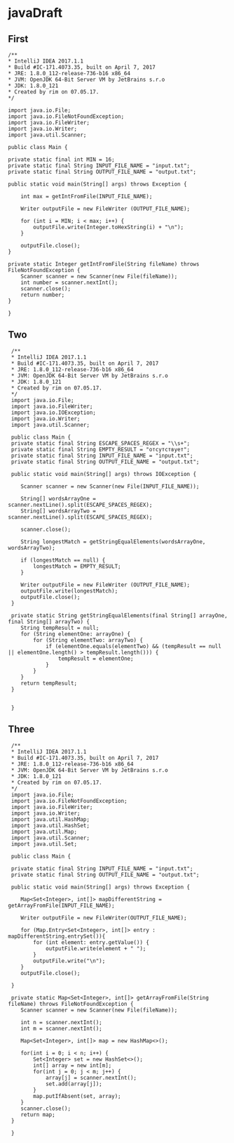# javaDraft
   
## First

    /**
    * IntelliJ IDEA 2017.1.1
    * Build #IC-171.4073.35, built on April 7, 2017
    * JRE: 1.8.0_112-release-736-b16 x86_64
    * JVM: OpenJDK 64-Bit Server VM by JetBrains s.r.o
    * JDK: 1.8.0_121
    * Created by rim on 07.05.17.
    */

    import java.io.File;
    import java.io.FileNotFoundException;
    import java.io.FileWriter;
    import java.io.Writer;
    import java.util.Scanner;

    public class Main {

    private static final int MIN = 16;
    private static final String INPUT_FILE_NAME = "input.txt";
    private static final String OUTPUT_FILE_NAME = "output.txt";

    public static void main(String[] args) throws Exception {

        int max = getIntFromFile(INPUT_FILE_NAME);

        Writer outputFile = new FileWriter (OUTPUT_FILE_NAME);

        for (int i = MIN; i < max; i++) {
            outputFile.write(Integer.toHexString(i) + "\n");
        }

        outputFile.close();
    }

    private static Integer getIntFromFile(String fileName) throws FileNotFoundException {
        Scanner scanner = new Scanner(new File(fileName));
        int number = scanner.nextInt();
        scanner.close();
        return number;
    }

    }
   
 ## Two
     /**
     * IntelliJ IDEA 2017.1.1
     * Build #IC-171.4073.35, built on April 7, 2017
     * JRE: 1.8.0_112-release-736-b16 x86_64
     * JVM: OpenJDK 64-Bit Server VM by JetBrains s.r.o
     * JDK: 1.8.0_121
     * Created by rim on 07.05.17.
     */
     import java.io.File;
     import java.io.FileWriter;
     import java.io.IOException;
     import java.io.Writer;
     import java.util.Scanner;

     public class Main {
     private static final String ESCAPE_SPACES_REGEX = "\\s+";
     private static final String EMPTY_RESULT = "отсутствует";
     private static final String INPUT_FILE_NAME = "input.txt";
     private static final String OUTPUT_FILE_NAME = "output.txt";

     public static void main(String[] args) throws IOException {

        Scanner scanner = new Scanner(new File(INPUT_FILE_NAME));

        String[] wordsArrayOne = scanner.nextLine().split(ESCAPE_SPACES_REGEX);
        String[] wordsArrayTwo = scanner.nextLine().split(ESCAPE_SPACES_REGEX);

        scanner.close();

        String longestMatch = getStringEqualElements(wordsArrayOne, wordsArrayTwo);

        if (longestMatch == null) {
            longestMatch = EMPTY_RESULT;
        }

        Writer outputFile = new FileWriter (OUTPUT_FILE_NAME);
        outputFile.write(longestMatch);
        outputFile.close();
     }

     private static String getStringEqualElements(final String[] arrayOne, final String[] arrayTwo) {
        String tempResult = null;
        for (String elementOne: arrayOne) {
            for (String elementTwo: arrayTwo) {
                if (elementOne.equals(elementTwo) && (tempResult == null || elementOne.length() > tempResult.length())) {
                    tempResult = elementOne;
                }
            }
        }
        return tempResult;
     }


     }
     
     
     
 ## Three
     /**
     * IntelliJ IDEA 2017.1.1
     * Build #IC-171.4073.35, built on April 7, 2017
     * JRE: 1.8.0_112-release-736-b16 x86_64
     * JVM: OpenJDK 64-Bit Server VM by JetBrains s.r.o
     * JDK: 1.8.0_121
     * Created by rim on 07.05.17.
     */
     import java.io.File;
     import java.io.FileNotFoundException;
     import java.io.FileWriter;
     import java.io.Writer;
     import java.util.HashMap;
     import java.util.HashSet;
     import java.util.Map;
     import java.util.Scanner;
     import java.util.Set;

     public class Main {

     private static final String INPUT_FILE_NAME = "input.txt";
     private static final String OUTPUT_FILE_NAME = "output.txt";

     public static void main(String[] args) throws Exception {

        Map<Set<Integer>, int[]> mapDifferentString = getArrayFromFile(INPUT_FILE_NAME);

        Writer outputFile = new FileWriter(OUTPUT_FILE_NAME);

        for (Map.Entry<Set<Integer>, int[]> entry : mapDifferentString.entrySet()){
            for (int element: entry.getValue()) {
                outputFile.write(element + " ");
            }
            outputFile.write("\n");
        }
        outputFile.close();

     }

     private static Map<Set<Integer>, int[]> getArrayFromFile(String fileName) throws FileNotFoundException {
        Scanner scanner = new Scanner(new File(fileName));

        int n = scanner.nextInt();
        int m = scanner.nextInt();

        Map<Set<Integer>, int[]> map = new HashMap<>();

        for(int i = 0; i < n; i++) {
            Set<Integer> set = new HashSet<>();
            int[] array = new int[m];
            for(int j = 0; j < m; j++) {
                array[j] = scanner.nextInt();
                set.add(array[j]);
            }
            map.putIfAbsent(set, array);
        }
        scanner.close();
        return map;
     }

     }
          
